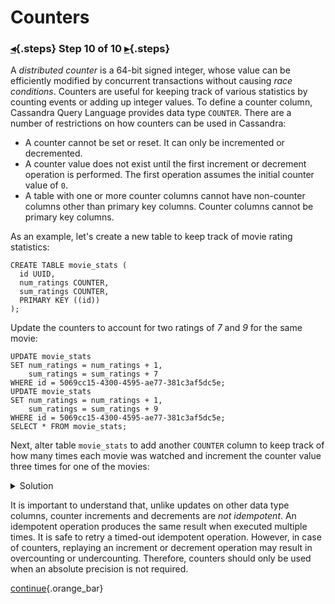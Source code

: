 <div class="top">

# Counters
### [◂](command:katapod.loadPage?step9){.steps} Step 10 of 10 [▸](command:katapod.loadPage?finish){.steps}
</div>

A *distributed counter* is a 64-bit signed integer, whose value can be efficiently modified by concurrent transactions 
without causing *race conditions*. 
Counters are useful for keeping track of various statistics by counting events or adding up integer values. 
To define a counter column, Cassandra Query Language provides data type `COUNTER`. There are 
a number of restrictions on how counters can be used in Cassandra:

- A counter cannot be set or reset. It can only be incremented or decremented. 
- A counter value does not exist until the first increment or decrement operation is performed. 
The first operation assumes the initial counter value of `0`.
- A table with one or more counter columns cannot have non-counter columns other than primary key columns. 
Counter columns cannot be primary key columns.

As an example, let's create a new table to keep track of movie rating statistics:
```
CREATE TABLE movie_stats (
  id UUID,
  num_ratings COUNTER,
  sum_ratings COUNTER,
  PRIMARY KEY ((id))
);
```

Update the counters to account for two ratings of *7* and *9* for the same movie: 
```
UPDATE movie_stats 
SET num_ratings = num_ratings + 1,
    sum_ratings = sum_ratings + 7 
WHERE id = 5069cc15-4300-4595-ae77-381c3af5dc5e;
UPDATE movie_stats 
SET num_ratings = num_ratings + 1,
    sum_ratings = sum_ratings + 9 
WHERE id = 5069cc15-4300-4595-ae77-381c3af5dc5e;
SELECT * FROM movie_stats;
```


Next, alter table `movie_stats` to add another `COUNTER` column to keep track of how many times each movie was watched and 
increment the counter value three times for one of the movies:
<details>
  <summary>Solution</summary> 

```
ALTER TABLE movie_stats ADD num_views COUNTER;

UPDATE movie_stats 
SET num_views = num_views + 1
WHERE id = 5069cc15-4300-4595-ae77-381c3af5dc5e;
UPDATE movie_stats 
SET num_views = num_views + 1
WHERE id = 5069cc15-4300-4595-ae77-381c3af5dc5e;
UPDATE movie_stats 
SET num_views = num_views + 1
WHERE id = 5069cc15-4300-4595-ae77-381c3af5dc5e;

SELECT * FROM movie_stats;
```

</details>

It is important to understand that, unlike updates on other data type columns, counter increments and decrements 
are *not idempotent*. An idempotent operation produces the same result when executed multiple times. It is 
safe to retry a timed-out idempotent operation. However, in case of counters, replaying an increment or decrement operation may result in overcounting or undercounting. Therefore, counters should only be used when an absolute precision is not required.

[continue](command:katapod.loadPage?finish){.orange_bar}
